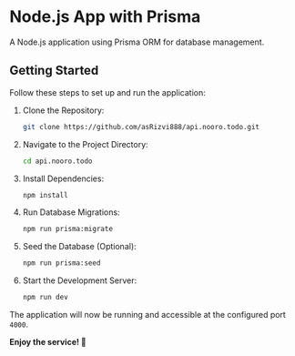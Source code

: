 # Node.js App with Prisma

A Node.js application using Prisma ORM for database management.

## Getting Started

Follow these steps to set up and run the application:

1. Clone the Repository:

   ```bash
   git clone https://github.com/asRizvi888/api.nooro.todo.git
   ```

2. Navigate to the Project Directory:

   ```bash
   cd api.nooro.todo
   ```

3. Install Dependencies:

   ```bash
   npm install
   ```

4. Run Database Migrations:

   ```bash
   npm run prisma:migrate
   ```

5. Seed the Database (Optional):

   ```bash
   npm run prisma:seed
   ```

6. Start the Development Server:
   ```bash
   npm run dev
   ```

The application will now be running and accessible at the configured port `4000`.

**Enjoy the service! 🚀**
